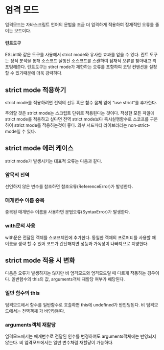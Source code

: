 # 엄격 모드

엄격모드는 자바스크립트 언어의 문법을 조금 더 엄격하게 적용하여 잠재적인 오류를 줄이는 모드이다.

#### 린트도구

ESLint와 같은 도구를 사용해서 strict mode와 유사한 효과를 얻을 수 있다. 린트 도구는 정적 분석을 통해 소스코드 실행전 소스코드를 스캔하여 잠재적 오류를 찾아내고 리포팅해준다. 린트도구는 stirct mode가 제한하는 오류를 포함하여 코딩 컨벤션을 설정할 수 있기때문에 더욱 강력하다.

## strict mode 적용하기

strict mode를 적용하려면 전역의 선두 혹은 함수 몸체 앞에 “use strict”를 추가한다.

주의할 것은 strict mode는 스크립트 단위로 적용된다는 것이다. 작성한 모든 파일에 strict mode를 적용하고 싶다면 전역 strict mode보다 즉시실행함수로 스코프를 구분하여 strict mode를 적용하는것이 좋다. 외부 서드파티 라이브러리는 non-strict-mode일 수 있다.

## strict mode 에러 케이스

strict mode가 발생시키는 대표적 오류는 다음과 같다.

### 암묵적 전역

선언하지 않은 변수를 참조하면 참조오류(ReferenceError)가 발생한다.

### 매개변수 이름 중복

중복된 매개변수 이름을 사용하면 문법오류(SyntaxError)가 발생한다.

### with문의 사용

with문은 전달된 객체를 스코프체인에 추가한다. 동일한 객체의 프로퍼티를 사용할 때 이름을 생략 할 수 있어 코드가 간단해지면 성능과 가독성이 나빠지므로 지양한다.

## strict mode 적용 시 변화

다음은 오류가 발생하지는 않지만 비 엄격모드와 엄격모드일 때 다르게 작동하는 경우이다. 일반함수의 this의 값, arguments객체 재할당 여부가 해당된다.

### 일반 함수의 this

엄격모드에서 함수를 일반함수로 호출하면 this에 undefined가 반인딩된다. 비 엄격모드에서는 전역객체 가 바인딩된다.

### arguments객체 재할당

엄격모드에서는 매개변수로 전달된 인수를 변경하여도 arguments객체에는 반영되지않는다. 비 엄격모드에서는 일반 변수처럼 재할당이 가능하다.

